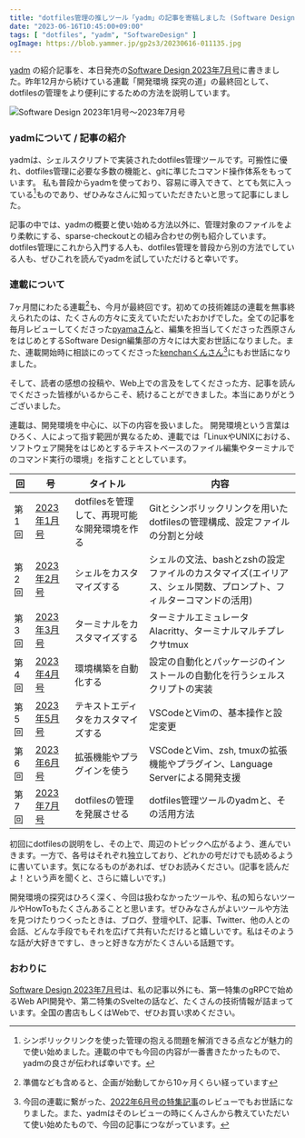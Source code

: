 ```yaml
---
title: "dotfiles管理の推しツール「yadm」の記事を寄稿しました (Software Design 連載最終回)"
date: "2023-06-16T10:45:00+09:00"
tags: [ "dotfiles", "yadm", "SoftwareDesign" ]
ogImage: https://blob.yammer.jp/gp2s3/20230616-011135.jpg
---
```


[yadm](https://yadm.io) の紹介記事を、本日発売の[Software Design 2023年7月号](https://gihyo.jp/magazine/SD/archive/2023/202307)に書きました。昨年12月から続けている連載「開発環境 探究の道」の最終回として、dotfilesの管理をより便利にするための方法を説明しています。

![Software Design 2023年1月号〜2023年7月号](https://blob.yammer.jp/gp2s3/20230616-011135.jpg)

### yadmについて / 記事の紹介

yadmは、シェルスクリプトで実装されたdotfiles管理ツールです。可搬性に優れ、dotfiles管理に必要な多数の機能と、gitに準じたコマンド操作体系をもっています。
私も普段からyadmを使っており、容易に導入できて、とても気に入っている[^favorite]ものであり、ぜひみなさんに知っていただきたいと思って記事にしました。

記事の中では、yadmの概要と使い始める方法以外に、管理対象のファイルをより柔軟にする、sparse-checkoutとの組み合わせの例も紹介しています。
dotfiles管理にこれから入門する人も、dotfiles管理を普段から別の方法でしている人も、ぜひこれを読んでyadmを試していただけると幸いです。

### 連載について

7ヶ月間にわたる連載[^7month]も、今月が最終回です。初めての技術雑誌の連載を無事終えられたのは、たくさんの方々に支えていただいたおかげでした。全ての記事を毎月レビューしてくださった[pyamaさん](https://twitter.com/pyama86)と、編集を担当してくださった西原さんをはじめとするSoftware Design編集部の方々には大変お世話になりました。また、連載開始時に相談にのってくださった[kenchanくんさん](https://twitter.com/kenchan)[^kenchan]にもお世話になりました。

そして、読者の感想の投稿や、Web上での言及をしてくださった方、記事を読んでくださった皆様がいるからこそ、続けることができました。本当にありがとうございました。

連載は、開発環境を中心に、以下の内容を扱いました。 開発環境という言葉はひろく、人によって指す範囲が異なるため、連載では「LinuxやUNIXにおける、ソフトウェア開発をはじめとするテキストベースのファイル編集やターミナルでのコマンド実行の環境」を指すこととしています。

| 回 | 号 | タイトル | 内容 |
| --- | --- | --- | --- |
| 第1回 | [2023年1月号](https://gihyo.jp/magazine/SD/archive/2023/202301) | dotfilesを管理して、再現可能な開発環境を作る | Gitとシンボリックリンクを用いたdotfilesの管理構成、設定ファイルの分割と分岐 |
| 第2回 | [2023年2月号](https://gihyo.jp/magazine/SD/archive/2023/202302) | シェルをカスタマイズする | シェルの文法、bashとzshの設定ファイルのカスタマイズ(エイリアス、シェル関数、プロンプト、フィルターコマンドの活用) |
| 第3回 | [2023年3月号](https://gihyo.jp/magazine/SD/archive/2023/202303) | ターミナルをカスタマイズする | ターミナルエミュレータAlacritty、ターミナルマルチプレクサtmux |
| 第4回 | [2023年4月号](https://gihyo.jp/magazine/SD/archive/2023/202304) | 環境構築を自動化する | 設定の自動化とパッケージのインストールの自動化を行うシェルスクリプトの実装 |
| 第5回 | [2023年5月号](https://gihyo.jp/magazine/SD/archive/2023/202305) | テキストエディタをカスタマイズする | VSCodeとVimの、基本操作と設定変更 |
| 第6回 | [2023年6月号](https://gihyo.jp/magazine/SD/archive/2023/202306) | 拡張機能やプラグインを使う | VSCodeとVim、zsh, tmuxの拡張機能やプラグイン、Language Serverによる開発支援 |
| 第7回 | [2023年7月号](https://gihyo.jp/magazine/SD/archive/2023/202307) | dotfilesの管理を発展させる | dotfiles管理ツールのyadmと、その活用方法 |

初回にdotfilesの説明をし、その上で、周辺のトピックへ広がるよう、進んでいきます。一方で、各号はそれぞれ独立しており、どれかの号だけでも読めるように書いています。気になるものがあれば、ぜひお読みください。(記事を読んだよ！という声を聞くと、さらに嬉しいです。)

開発環境の探究はひろく深く、今回は扱わなかったツールや、私の知らないツールやHowToもたくさんあることと思います。ぜひみなさんがよいツールや方法を見つけたりつくったときは、ブログ、登壇やLT、記事、Twitter、他の人との会話、どんな手段でもそれを広げて共有いただけると嬉しいです。私はそのような話が大好きですし、きっと好きな方がたくさんいる話題です。

### おわりに

[Software Design 2023年7月号](https://gihyo.jp/magazine/SD/archive/2023/202307)は、私の記事以外にも、第一特集のgRPCで始めるWeb API開発や、第二特集のSvelteの話など、たくさんの技術情報が詰まっています。全国の書店もしくはWebで、ぜひお買い求めください。

[^kenchan]: 今回の連載に繋がった、[2022年6月号の特集記事](https://memo.yammer.jp/posts/software-design-202206)のレビューでもお世話になりました。また、yadmはそのレビューの時にくんさんから教えていただいて使い始めたもので、今回の記事につながっています。
[^favorite]: シンボリックリンクを使った管理の抱える問題を解消できる点などが魅力的で使い始めました。連載の中でも今回の内容が一番書きたかったもので、yadmの良さが伝われば幸いです。
[^7month]: 準備なども含めると、企画が始動してから10ヶ月くらい経っています
